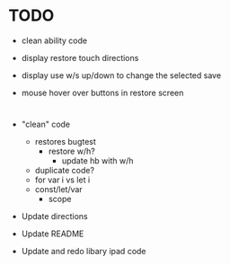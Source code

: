 # TODO

- clean ability code

- display restore touch directions
- display use w/s up/down to change the selected save

- mouse hover over buttons in restore screen


# 

- "clean" code
    - restores bugtest
        - restore w/h?
            - update hb with w/h
    - duplicate code?
    - for var i vs let i
    - const/let/var
        - scope

- Update directions
- Update README

- Update and redo libary ipad code